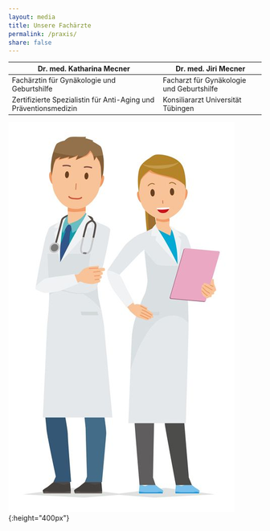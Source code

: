 ```yaml
---
layout: media
title: Unsere Fachärzte
permalink: /praxis/
share: false
---
```


| Dr. med. Katharina Mecner | Dr. med. Jiri Mecner |
| ------------------------- | -------------------- |
| Fachärztin für Gynäkologie und Geburtshilfe | Facharzt für Gynäkologie und Geburtshilfe |
| Zertifizierte Spezialistin für Anti-Aging und Präventionsmedizin | Konsiliararzt Universität Tübingen |

![Dr. Katharina und Dr. Jiri Mecner](/images/dres-mecner.jpg){:height="400px"}